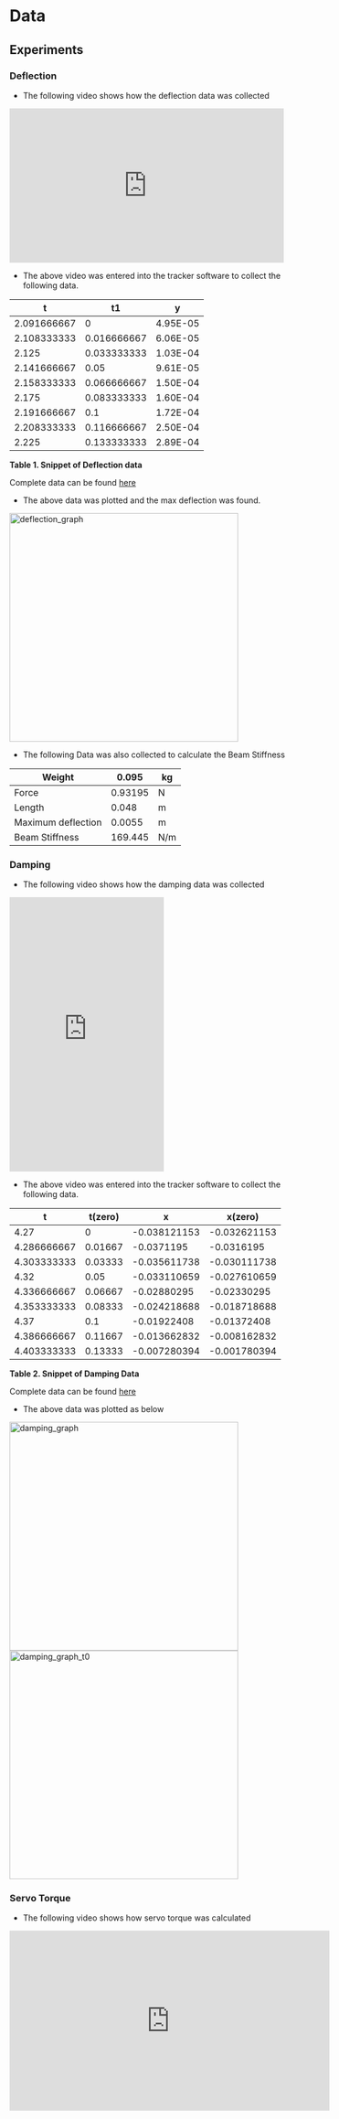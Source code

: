 # Data

## Experiments

### Deflection

 - The following video shows how the deflection data was collected

<iframe src="https://giphy.com/embed/jBigSWCbnKB3AughP2" width="480" height="270" frameBorder="0" class="giphy-embed" allowFullScreen></iframe><p><a href="https://giphy.com/gifs/jBigSWCbnKB3AughP2"></a></p>

 - The above video was entered into the tracker software to collect the following data.

| t           | t1          | y        |
| ----------- | ----------- | -------- |
| 2.091666667 | 0           | 4.95E-05 |
| 2.108333333 | 0.016666667 | 6.06E-05 |
| 2.125       | 0.033333333 | 1.03E-04 |
| 2.141666667 | 0.05        | 9.61E-05 |
| 2.158333333 | 0.066666667 | 1.50E-04 |
| 2.175       | 0.083333333 | 1.60E-04 |
| 2.191666667 | 0.1         | 1.72E-04 |
| 2.208333333 | 0.116666667 | 2.50E-04 |
| 2.225       | 0.133333333 | 2.89E-04 |

**Table 1. Snippet of Deflection data**

Complete data can be found [here](../01_Documents/05_Gallery/Experiments/Deflection)

 - The above data was plotted and the max deflection was found.

<img src="/Foldable_Robotics_Team_2_Swimming/01_Documents/05_Gallery/Experiments/Deflection/Deflection_graph.png" alt="deflection_graph" width="400"/>
 
 - The following Data was also collected to calculate the Beam Stiffness
 
| Weight             | 0.095   | kg  |
| ------------------ | ------- | --- |
| Force              | 0.93195 | N   |
| Length             | 0.048   | m   |
| Maximum deflection | 0.0055  | m   |
| Beam Stiffness     | 169.445 | N/m |

### Damping
 - The following video shows how the damping data was collected
 
<iframe src="https://giphy.com/embed/6jOCLBToRueUOG4KKx" width="270" height="480" frameBorder="0" class="giphy-embed" allowFullScreen></iframe><p><a href="https://giphy.com/gifs/6jOCLBToRueUOG4KKx"></a></p>

 - The above video was entered into the tracker software to collect the following data.

| t           | t(zero) | x             | x(zero)       |
| ----------- | ------- | ------------- | ------------- |
| 4.27        | 0       | \-0.038121153 | \-0.032621153 |
| 4.286666667 | 0.01667 | \-0.0371195   | \-0.0316195   |
| 4.303333333 | 0.03333 | \-0.035611738 | \-0.030111738 |
| 4.32        | 0.05    | \-0.033110659 | \-0.027610659 |
| 4.336666667 | 0.06667 | \-0.02880295  | \-0.02330295  |
| 4.353333333 | 0.08333 | \-0.024218688 | \-0.018718688 |
| 4.37        | 0.1     | \-0.01922408  | \-0.01372408  |
| 4.386666667 | 0.11667 | \-0.013662832 | \-0.008162832 |
| 4.403333333 | 0.13333 | \-0.007280394 | \-0.001780394 |

**Table 2. Snippet of Damping Data**

Complete data can be found [here](../01_Documents/05_Gallery/Experiments/Damping)

 - The above data was plotted as below

<img src="/Foldable_Robotics_Team_2_Swimming/01_Documents/05_Gallery/Experiments/Damping/Damping_Graph.png" alt="damping_graph" width="400"/>
 
<img src="/Foldable_Robotics_Team_2_Swimming/01_Documents/05_Gallery/Experiments/Damping/Damping_Graph_t0.png" alt="damping_graph_t0" width="400"/>
 
### Servo Torque
 
 - The following video shows how servo torque was calculated

<iframe width="560" height="315" src="https://www.youtube.com/embed/Jxt30pl7Zjg" title="YouTube video player" frameborder="0" allow="accelerometer; autoplay; clipboard-write; encrypted-media; gyroscope; picture-in-picture" allowfullscreen></iframe>
